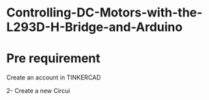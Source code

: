 # Controlling-DC-Motors-with-the-L293D-H-Bridge-and-Arduino
# Pre requirement
Create an account in TINKERCAD

2- Create a new Circui

